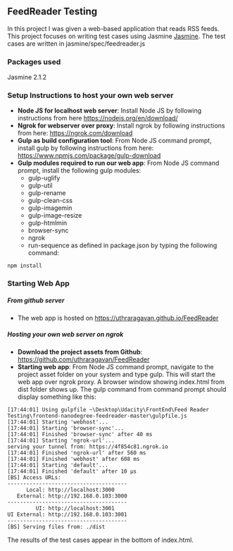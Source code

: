 ## FeedReader Testing
In this project I was given a web-based application that reads RSS feeds. This project focuses on writing test cases using Jasmine [Jasmine](http://jasmine.github.io/). The test cases are written in jasmine/spec/feedreader.js

### Packages used
Jasmine 2.1.2

### Setup Instructions to host your own web server
* **Node JS for localhost web server**:  Install Node JS by following instructions from here https://nodejs.org/en/download/
* **Ngrok for webserver over proxy**: Install ngrok by following instructions from here: https://ngrok.com/download
* **Gulp as build configuration tool**: From Node JS command prompt, install gulp by following instructions from here: https://www.npmjs.com/package/gulp-download
* **Gulp modules required to run our web app**: From Node JS command prompt, install the following gulp modules:
    * gulp-uglify
    * gulp-util
    * gulp-rename
    * gulp-clean-css
    * gulp-imagemin
    * gulp-image-resize
    * gulp-htmlmin
    * browser-sync
    * ngrok
    * run-sequence
as defined in package.json by typing the following command:
```
npm install
```

### Starting Web App
##### From github server
* The web app is hosted on https://uthraragavan.github.io/FeedReader

##### Hosting your own web server on ngrok

* **Download the project assets from Github**: https://github.com/uthraragavan/FeedReader
* **Starting web app**: From Node JS command prompt, navigate to the project asset folder on your system and type gulp. This will start the web app over ngrok proxy. A browser window showing index.html from dist folder shows up. The gulp command from command prompt should display something like this:

 ```
[17:44:01] Using gulpfile ~\Desktop\Udacity\FrontEnd\Feed Reader Testing\frontend-nanodegree-feedreader-master\gulpfile.js
[17:44:01] Starting 'webhost'...
[17:44:01] Starting 'browser-sync'...
[17:44:01] Finished 'browser-sync' after 40 ms
[17:44:01] Starting 'ngrok-url'...
serving your tunnel from: https://4f854c81.ngrok.io
[17:44:01] Finished 'ngrok-url' after 560 ms
[17:44:01] Finished 'webhost' after 608 ms
[17:44:01] Starting 'default'...
[17:44:01] Finished 'default' after 10 μs
[BS] Access URLs:
 --------------------------------------
       Local: http://localhost:3000
    External: http://192.168.0.103:3000
 --------------------------------------
          UI: http://localhost:3001
 UI External: http://192.168.0.103:3001
 --------------------------------------
[BS] Serving files from: ./dist

```
The results of the test cases appear in the bottom of index.html.